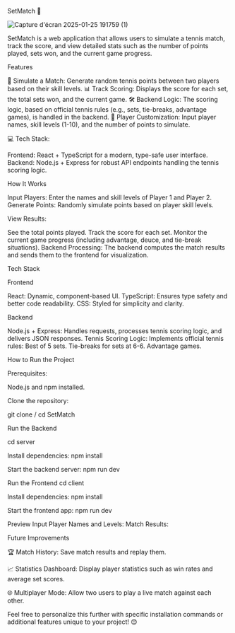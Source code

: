 SetMatch 🎾

![Capture d'écran 2025-01-25 191759 (1)](https://github.com/user-attachments/assets/61ffa18b-50c7-4886-8ac6-81491f6bc5b4)

SetMatch is a web application that allows users to simulate a tennis match, track the score, and view detailed stats such as the number of points played, sets won, and the current game progress.

Features

🎾 Simulate a Match: Generate random tennis points between two players based on their skill levels.
📊 Track Scoring: Displays the score for each set, the total sets won, and the current game.
🛠️ Backend Logic: The scoring logic, based on official tennis rules (e.g., sets, tie-breaks, advantage games), is handled in the backend.
🌟 Player Customization: Input player names, skill levels (1-10), and the number of points to simulate.

💻 Tech Stack:

Frontend: React + TypeScript for a modern, type-safe user interface.
Backend: Node.js + Express for robust API endpoints handling the tennis scoring logic.

How It Works

Input Players: Enter the names and skill levels of Player 1 and Player 2.
Generate Points: Randomly simulate points based on player skill levels.

View Results:

See the total points played.
Track the score for each set.
Monitor the current game progress (including advantage, deuce, and tie-break situations).
Backend Processing: The backend computes the match results and sends them to the frontend for visualization.

Tech Stack

Frontend

React: Dynamic, component-based UI.
TypeScript: Ensures type safety and better code readability.
CSS: Styled for simplicity and clarity.

Backend

Node.js + Express: Handles requests, processes tennis scoring logic, and delivers JSON responses.
Tennis Scoring Logic: Implements official tennis rules:
Best of 5 sets.
Tie-breaks for sets at 6-6.
Advantage games.

How to Run the Project

Prerequisites:

Node.js and npm installed.

Clone the repository:

git clone / cd SetMatch

Run the Backend

cd server

Install dependencies:
npm install

Start the backend server:
npm run dev

Run the Frontend
cd client

Install dependencies:
npm install

Start the frontend app:
npm run dev

Preview
Input Player Names and Levels:
Match Results:

Future Improvements

🏆 Match History: Save match results and replay them.

📈 Statistics Dashboard: Display player statistics such as win rates and average set scores.

🌐 Multiplayer Mode: Allow two users to play a live match against each other.

Feel free to personalize this further with specific installation commands or additional features unique to your project! 😊
